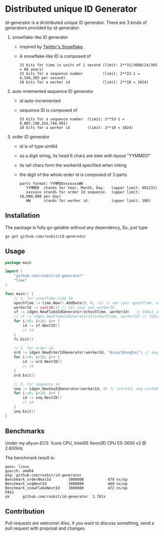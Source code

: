 # Distributed unique ID Generator

id-generator is a dirstributed unique ID generator. There are 3 kinds of generators
provided by id-generator:

 1. snowflake-like ID generator
    - inspired by [Twitter's Snowflake](https://blog.twitter.com/2010/announcing-snowflake).
    - A snowflake-like ID is composed of

        ```
        31 bits for time in units of 1 second (limit: 2**31/3600/24/365 = 68 years)
        22 bits for a sequence number         (limit: 2**22-1 = 4,194,303 per second)
        10 bits for a worker id               (limit: 2**10 = 1024)
        ```

 1. auto-inremented sequence ID generator
    - id auto-incremented
    - sequence ID is composed of

        ```
        53 bits for a sequence number  (limit: 2**53-1 = 9,007,199,254,740,991)
        10 bits for a worker id        (limit: 2**10 = 1024)
        ```

 1. order ID generator
    - id is of type uint64
    - as a digit string, its head 6 chars are date with layout "YYMMDD"
    - its tail chars form the workerId specified when initing
    - the digit of the whole order id is composed of 3 parts

        ```
        parts format: YYMMDDxxxxxxxWW
           YYMMDD  stands for Year, Month, Day.   (upper limit: 991231)
           xxxxxxx stands for order Id sequence.  (upper limit: 10,000,000 per day)
           WW      stands for worker id.          (upper limit: 100)
        ```

## Installation

The package is fully go-getable without any dependency, So, just type

   `go get github.com/rosbit/id-generator`

## Usage

```go
package main

import (
	"github.com/rosbit/id-generator"
	"time"
)

func main() {
	// 1. for snowflake-like ID
	epochTime := time.Now().AddDate(0, 0, -1) // set your epochTime, a history time
	workerId := uint16(1) // set your own workerId
	sf := idgen.NewFlakeIdGenerator(echochTime, workerId)   // 64bit id
	// sf := idgen.NewFlakeIdGenerator32(echochTime, workerId) // 32bit id, most of time, 32bit is ok.
	for i:=0; i<10; i++ {
		id := sf.NextID()
		// id
	}
	fs.Exit()

	// 2. for order id
	ord := idgen.NewOrderIdGenerator(workerId, "Asia/Shanghai") // any valid tz string is ok
	for i:=0; i<10; i++ {
		id := ord.NextID()
		// id
	}
	ord.Exit()

	// 3. for sequence id
	seq := idgen.NewSeqIdGenerator(workerId, 0) // startId, any uint64 is ok
	for i:=0; i<10; i++ {
		id := seq.NextID()
		// id
	}
	seq.Exit()
}
```

## Benchmarks

Under my aliyun-ECS: 1core CPU, Intel(R) Xeon(R) CPU E5-2650 v2 @ 2.60GHz

The benchmark result is:

```
goos: linux
goarch: amd64
pkg: github.com/rosbit/id-generator
Benchmark_orderNextId     	 3000000	       479 ns/op
Benchmark_seqNextId       	 3000000	       469 ns/op
Benchmark_snowFlakeNextId 	 3000000	       472 ns/op
PASS
ok  	github.com/rosbit/id-generator	3.781s
```

## Contribution

Pull requests are welcome! Also, if you want to discuss something,
send a pull request with proposal and changes.
